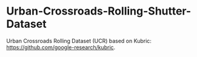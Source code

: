 # Urban-Crossroads-Rolling-Shutter-Dataset
Urban Crossroads Rolling Dataset (UCR) based on Kubric: https://github.com/google-research/kubric.
